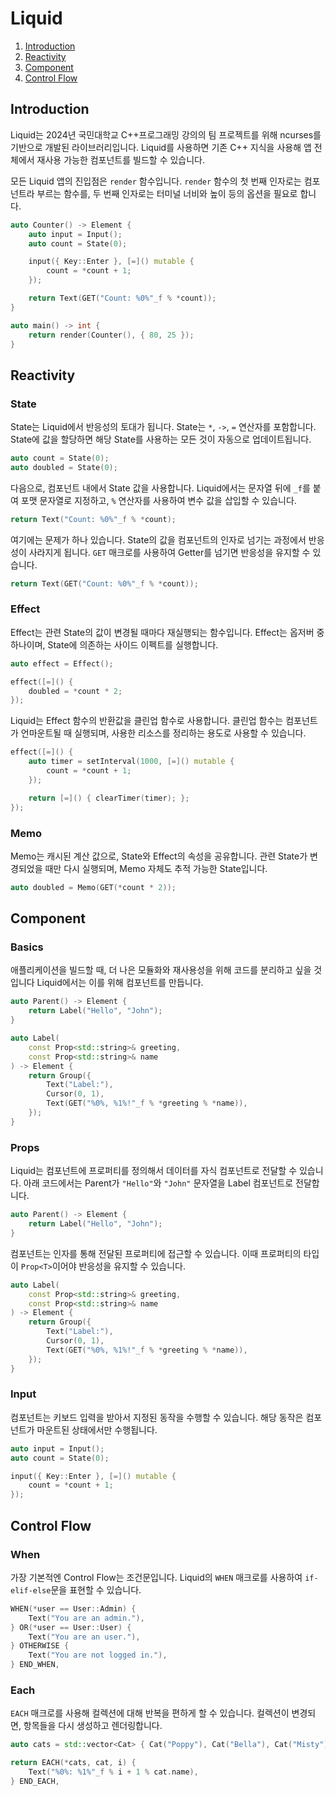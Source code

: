# Liquid

1. [Introduction](#introduction)
2. [Reactivity](#reactivity)
3. [Component](#component)
4. [Control Flow](#control-flow)

## Introduction

Liquid는 2024년 국민대학교 C++프로그래밍 강의의 팀 프로젝트를 위해 ncurses를 기반으로 개발된 라이브러리입니다. Liquid를 사용하면 기존 C++ 지식을 사용해 앱 전체에서 재사용 가능한 컴포넌트를 빌드할 수 있습니다.

모든 Liquid 앱의 진입점은 `render` 함수입니다. `render` 함수의 첫 번째 인자로는 컴포넌트라 부르는 함수를, 두 번째 인자로는 터미널 너비와 높이 등의 옵션을 필요로 합니다.

```cpp
auto Counter() -> Element {
    auto input = Input();
    auto count = State(0);

    input({ Key::Enter }, [=]() mutable {
        count = *count + 1;
    });

    return Text(GET("Count: %0%"_f % *count));
}

auto main() -> int {
    return render(Counter(), { 80, 25 });
}
```

## Reactivity

### State

State는 Liquid에서 반응성의 토대가 됩니다. State는 `*`, `->`, `=` 연산자를 포함합니다. State에 값을 할당하면 해당 State를 사용하는 모든 것이 자동으로 업데이트됩니다.

```cpp
auto count = State(0);
auto doubled = State(0);
```

다음으로, 컴포넌트 내에서 State 값을 사용합니다. Liquid에서는 문자열 뒤에 `_f`를 붙여 포맷 문자열로 지정하고, `%` 연산자를 사용하여 변수 값을 삽입할 수 있습니다.

```cpp
return Text("Count: %0%"_f % *count);
```

여기에는 문제가 하나 있습니다. State의 값을 컴포넌트의 인자로 넘기는 과정에서 반응성이 사라지게 됩니다. `GET` 매크로를 사용하여 Getter를 넘기면 반응성을 유지할 수 있습니다.

```cpp
return Text(GET("Count: %0%"_f % *count));
```

### Effect

Effect는 관련 State의 값이 변경될 때마다 재실행되는 함수입니다. Effect는 옵저버 중 하나이며, State에 의존하는 사이드 이펙트를 실행합니다.

```cpp
auto effect = Effect();

effect([=]() {
    doubled = *count * 2;
});
```

Liquid는 Effect 함수의 반환값을 클린업 함수로 사용합니다. 클린업 함수는 컴포넌트가 언마운트될 때 실행되며, 사용한 리소스를 정리하는 용도로 사용할 수 있습니다.

```cpp
effect([=]() {
    auto timer = setInterval(1000, [=]() mutable {
        count = *count + 1;
    });

    return [=]() { clearTimer(timer); };
});
```

### Memo

Memo는 캐시된 계산 값으로, State와 Effect의 속성을 공유합니다. 관련 State가 변경되었을 때만 다시 실행되며, Memo 자체도 추적 가능한 State입니다.

```cpp
auto doubled = Memo(GET(*count * 2));
```

## Component

### Basics

애플리케이션을 빌드할 때, 더 나은 모듈화와 재사용성을 위해 코드를 분리하고 싶을 것입니다 Liquid에서는 이를 위해 컴포넌트를 만듭니다.

```cpp
auto Parent() -> Element {
    return Label("Hello", "John");
}

auto Label(
    const Prop<std::string>& greeting,
    const Prop<std::string>& name
) -> Element {
    return Group({
        Text("Label:"),
        Cursor(0, 1),
        Text(GET("%0%, %1%!"_f % *greeting % *name)),
    });
}
```

### Props

Liquid는 컴포넌트에 프로퍼티를 정의해서 데이터를 자식 컴포넌트로 전달할 수 있습니다. 아래 코드에서는 Parent가 `"Hello"`와 `"John"` 문자열을 Label 컴포넌트로 전달합니다.

```cpp
auto Parent() -> Element {
    return Label("Hello", "John");
}
```

컴포넌트는 인자를 통해 전달된 프로퍼티에 접근할 수 있습니다. 이때 프로퍼티의 타입이 `Prop<T>`이어야 반응성을 유지할 수 있습니다.

```cpp
auto Label(
    const Prop<std::string>& greeting,
    const Prop<std::string>& name
) -> Element {
    return Group({
        Text("Label:"),
        Cursor(0, 1),
        Text(GET("%0%, %1%!"_f % *greeting % *name)),
    });
}
```

### Input

컴포넌트는 키보드 입력을 받아서 지정된 동작을 수행할 수 있습니다. 해당 동작은 컴포넌트가 마운트된 상태에서만 수행됩니다.

```cpp
auto input = Input();
auto count = State(0);

input({ Key::Enter }, [=]() mutable {
    count = *count + 1;
});
```

## Control Flow

### When

가장 기본적엔 Control Flow는 조건문입니다. Liquid의 `WHEN` 매크로를 사용하여 `if-elif-else`문을 표현할 수 있습니다.

```cpp
WHEN(*user == User::Admin) {
    Text("You are an admin."),
} OR(*user == User::User) {
    Text("You are an user."),
} OTHERWISE {
    Text("You are not logged in."),
} END_WHEN,
```

### Each

`EACH` 매크로를 사용해 컬렉션에 대해 반복을 편하게 할 수 있습니다. 컬렉션이 변경되면, 항목들을 다시 생성하고 렌더링합니다.

```cpp
auto cats = std::vector<Cat> { Cat("Poppy"), Cat("Bella"), Cat("Misty") };

return EACH(*cats, cat, i) {
    Text("%0%: %1%"_f % i + 1 % cat.name),
} END_EACH,
```
